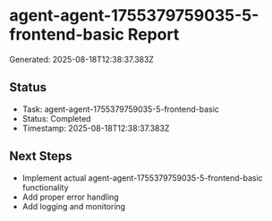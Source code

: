 # agent-agent-1755379759035-5-frontend-basic Report

Generated: 2025-08-18T12:38:37.383Z

## Status
- Task: agent-agent-1755379759035-5-frontend-basic
- Status: Completed
- Timestamp: 2025-08-18T12:38:37.383Z

## Next Steps
- Implement actual agent-agent-1755379759035-5-frontend-basic functionality
- Add proper error handling
- Add logging and monitoring
